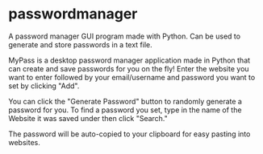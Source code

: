 # passwordmanager
A password manager GUI program made with Python. Can be used to generate and store passwords in a text file. 

MyPass is a desktop password manager application made in Python that can create and save passwords for you on the fly! Enter the website you want to enter followed by your email/username and password you want to set by clicking "Add".

You can click the "Generate Password" button to randomly generate a password for you. To find a password you set, type in the name of the Website it was saved under then click "Search."

The password will be auto-copied to your clipboard for easy pasting into websites.
